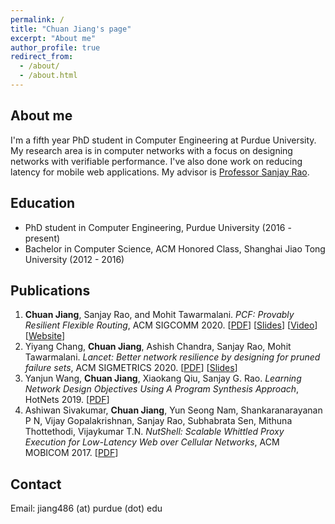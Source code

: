 ```yaml
---
permalink: /
title: "Chuan Jiang's page"
excerpt: "About me"
author_profile: true
redirect_from: 
  - /about/
  - /about.html
---
```


## About me

I'm a fifth year PhD student in Computer Engineering at Purdue University. My research area is in computer networks with a focus on designing networks with verifiable performance. I've also done work on reducing latency for mobile web applications. My advisor is [Professor Sanjay Rao](https://engineering.purdue.edu/~sanjay/).

## Education

* PhD student in Computer Engineering, Purdue University (2016 - present) 
* Bachelor in Computer Science, ACM Honored Class, Shanghai Jiao Tong University (2012 - 2016)

## Publications

1. **Chuan Jiang**, Sanjay Rao, and Mohit Tawarmalani. *PCF: Provably Resilient Flexible Routing*, ACM SIGCOMM 2020. \[[PDF](https://engineering.purdue.edu/~isl/papers/SIGCOMM2020_76_final.pdf)\] \[[Slides](https://engineering.purdue.edu/~isl/slides/PCF_slides.pdf)\] \[[Video](https://engineering.purdue.edu/~isl/videos/SIGCOMM_76_long.mp4)\] \[[Website](https://engineering.purdue.edu/~isl/pcf/index.html)\]
2. Yiyang Chang, **Chuan Jiang**, Ashish Chandra, Sanjay Rao, Mohit Tawarmalani. *Lancet: Better network resilience by designing for pruned failure sets*, ACM SIGMETRICS 2020. \[[PDF](https://engineering.purdue.edu/~isl/papers/Sigmetrics2020_Lancet.pdf)\] \[[Slides](https://engineering.purdue.edu/~isl/slides/sigmetrics2020_yiyang_v8.pdf)\] 
3. Yanjun Wang, **Chuan Jiang**, Xiaokang Qiu, Sanjay G. Rao. *Learning Network Design Objectives Using A Program Synthesis Approach*, HotNets 2019. \[[PDF](https://engineering.purdue.edu/~isl/papers/HotNets_2019_Paper.pdf)\]
4. Ashiwan Sivakumar, **Chuan Jiang**, Yun Seong Nam, Shankaranarayanan P N, Vijay Gopalakrishnan, Sanjay Rao, Subhabrata Sen, Mithuna Thottethodi, Vijaykumar T.N. *NutShell: Scalable Whittled Proxy Execution for Low-Latency Web over Cellular Networks*, ACM MOBICOM 2017. \[[PDF](https://engineering.purdue.edu/~isl/papers/com110.pdf)\]

## Contact

Email: jiang486 (at) purdue (dot) edu
